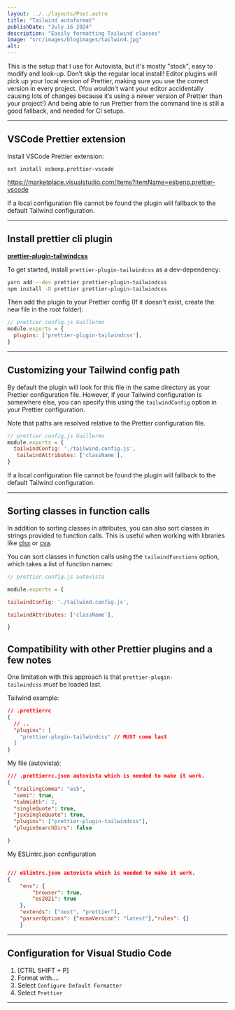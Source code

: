 ```yaml
---
layout: ../../layouts/Post.astro
title: "Tailwind autoformat"
publishDate: "July 16 2024"
description: "Easily formatting Tailwind classes"
image: "src/images/blogimages/tailwind.jpg"
alt: 
---
```




This is the setup that I use for Autovista, but it's mostly "stock", easy to modify and look-up.
Don’t skip the regular local install! Editor plugins will pick up your local version of Prettier, making sure you use the correct version in every project. (You wouldn’t want your editor accidentally causing lots of changes because it’s using a newer version of Prettier than your project!)
And being able to run Prettier from the command line is still a good fallback, and needed for CI setups.


---

## VSCode Prettier extension


Install VSCode Prettier extension:

`ext install esbenp.prettier-vscode`

<https://marketplace.visualstudio.com/items?itemName=esbenp.prettier-vscode>

If a local configuration file cannot be found the plugin will fallback to the default Tailwind configuration.

---

## Install prettier cli plugin

**[prettier-plugin-tailwindcss](https://github.com/tailwindlabs/prettier-plugin-tailwindcss)**

To get started, install `prettier-plugin-tailwindcss` as a dev-dependency:

```bash
yarn add --dev prettier prettier-plugin-tailwindcss 
npm install -D prettier prettier-plugin-tailwindcss

```

Then add the plugin to your Prettier config (If it doesn't exist, create the new file in the root folder):

```javascript
// prettier.config.js Guillermo
module.exports = {
  plugins: ['prettier-plugin-tailwindcss'],
}
```

---

## Customizing your Tailwind config path

By default the plugin will look for this file in the same directory as your Prettier configuration file. However, if your Tailwind configuration is somewhere else, you can specify this using the `tailwindConfig` option in your Prettier configuration.

Note that paths are resolved relative to the Prettier configuration file.

```javascript
// prettier.config.js Guillermo
module.exports = {
  tailwindConfig: './tailwind.config.js',
   tailwindAttributes: ['className'],
}
```
If a local configuration file cannot be found the plugin will fallback to the default Tailwind configuration.



---

## Sorting classes in function calls

In addition to sorting classes in attributes, you can also sort classes in strings provided to function calls. This is useful when working with libraries like [clsx](https://github.com/lukeed/clsx) or [cva](https://cva.style/).

You can sort classes in function calls using the `tailwindFunctions` option, which takes a list of function names:

```javascript
// prettier.config.js autovista

module.exports = {

tailwindConfig: './tailwind.config.js',

tailwindAttributes: ['className'],

}
```

## Compatibility with other Prettier plugins and a few notes

One limitation with this approach is that `prettier-plugin-tailwindcss` _must_ be loaded last.

Tailwind example:

```json
// .prettierrc
{
  // ..
  "plugins": [
    "prettier-plugin-tailwindcss" // MUST come last
  ]
}
```

My file (autovista):

``` json
/// .prettierrc.json autovista which is needed to make it work.
{
  "trailingComma": "es5",
  "semi": true,
  "tabWidth": 2,
  "singleQuote": true,
  "jsxSingleQuote": true,
  "plugins": ["prettier-plugin-tailwindcss"],
  "pluginSearchDirs": false

}
```

My ESLintrc.json configuration

```json

/// eSlintrc.json autovista which is needed to make it work.
{
    "env": {
        "browser": true,
        "es2021": true
    },
    "extends": ["next", "prettier"],
    "parserOptions": {"ecmaVersion": "latest"},"rules": {}
    }
```

---

## Configuration for Visual Studio Code

1. [CTRL SHIFT + P]
2. Format with....
3. Select `Configure Default Formatter`
4. Select `Prettier`

---

